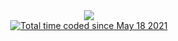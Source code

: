 <div align="center">
  <img src="https://count.getloli.com/@herravp">
</div>
<div align="center">
  <a href="https://wakatime.com/@955593e3-2634-4ae3-95a1-d0192485ed24"><img src="https://wakatime.com/badge/user/955593e3-2634-4ae3-95a1-d0192485ed24.svg" alt="Total time coded since May 18 2021" /></a>
</div>
